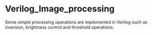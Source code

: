 # Verilog_Image_processing
Some simple processing operations are implemented in Verilog such as inversion, brightness control and threshold operations.
